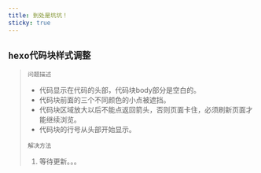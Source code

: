 ```yaml
---
title: 到处是坑坑！
sticky: true
---
```

## `hexo代码块样式调整`



> `问题描述`
>
> - 代码显示在代码的头部，代码块body部分是空白的。
> - 代码块前面的三个不同颜色的小点被遮挡。
> - 代码块区域放大以后不能点返回箭头，否则页面卡住，必须刷新页面才能继续浏览。
> - 代码块的行号从头部开始显示。
>
> `解决方法`
>
> 1. 等待更新。。。